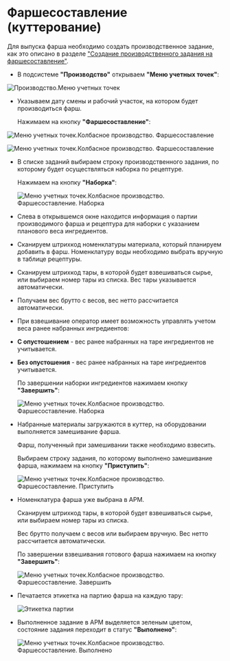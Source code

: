 # Фаршесоставление (куттерование)

Для выпуска фарша необходимо создать производственное задание, как это описано в разделе ["Создание производственного задания на фаршесоставление"](./CreateTaskForAMinsedMeat.md).

- В подсистеме **"Производство"** открываем **"Меню учетных точек"**:

![Производство.Меню учетных точек](MincedMeat.assets/Pictures_01.png)

- Указываем дату смены и рабочий участок, на котором будет производиться фарш.

  Нажимаем на кнопку **"Фаршесоставление"**:

![Меню учетных точек.Колбасное производство. Фаршесоставление](MincedMeat.assets/Pictures_02.png)

![Меню учетных точек.Колбасное производство. Фаршесоставление](MincedMeat.assets/Pictures_03.png)

- В списке заданий выбираем строку производственного задания, по которому будет осуществляться наборка по рецептуре.

  Нажимаем на кнопку **"Наборка"**:

  ![Меню учетных точек.Колбасное производство. Фаршесоставление. Наборка](MincedMeat.assets/Pictures_04.png)

- Слева в открывшемся окне находится информация о партии производимого фарша и рецептура для наборки с указанием планового веса ингредиентов.

- Сканируем штрихкод номенклатуры материала, который планируем добавить в фарш. Номенклатуру воды необходимо выбрать вручную в таблице рецептуры.

- Сканируем штрихкод тары, в которой будет взвешиваться сырье, или выбираем номер тары из списка. Вес тары указывается автоматически.

- Получаем вес брутто с весов, вес нетто рассчитается автоматически.

- При взвешивание оператор имеет возможность управлять учетом веса ранее набранных ингредиентов:

- **С опустошением** - вес ранее набранных на таре ингредиентов не учитывается.
- **Без опустошения** - вес ранее набранных на таре ингредиентов учитывается.
  
  По завершении наборки ингредиентов нажимаем кнопку **"Завершить"**:

  ![Меню учетных точек.Колбасное производство. Фаршесоставление. Наборка](MincedMeat.assets/Pictures_05.png)

- Набранные материалы загружаются в куттер, на оборудовании выполняется замешивание фарша.

  Фарш, полученный при замешивании также необходимо взвесить.

  Выбираем строку задания, по которому выполнено замешивание фарша, нажимаем на кнопку **"Приступить"**:

  ![Меню учетных точек.Колбасное производство. Фаршесоставление. Приступить](MincedMeat.assets/Pictures_06.png)

- Номенклатура фарша уже выбрана в АРМ.

  Сканируем штрихкод тары, в которой будет взвешиваться сырье, или выбираем номер тары из списка.

  Вес брутто получаем с весов или выбираем вручную. Вес нетто рассчитается автоматически.

  По завершении взвешивания готового фарша нажимаем на кнопку **"Завершить"**:

  ![Меню учетных точек.Колбасное производство. Фаршесоставление. Завершить](MincedMeat.assets/Pictures_07.png)

- Печатается этикетка на партию фарша на каждую тару:

  ![Этикетка партии](MincedMeat.assets/Pictures_08.png)

- Выполненное задание в  АРМ выделяется зеленым цветом, состояние задания переходит в статус **"Выполнено"**:

  ![Меню учетных точек.Колбасное производство. Фаршесоставление. Выполнено](MincedMeat.assets/Pictures_09.png)